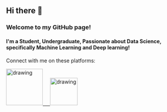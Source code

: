 ## Hi there 👋 


### Welcome to my GitHub page!

#### I'm a Student, Undergraduate, Passionate about Data Science, specifically Machine Learning and Deep learning!

Connect with me on these platforms:

<a href="https://www.linkedin.com/in/pritam-aich-05b7551b4/"><img src="https://res.cloudinary.com/importdata/image/upload/v1595012354/linkedin_t9qiwy.png" alt="drawing" width="100"/> &nbsp;&nbsp;&nbsp;&nbsp;<a href="https://www.kaggle.com/pritamaich"><img src="https://res.cloudinary.com/importdata/image/upload/v1595012924/kaggle_ksaktb.png" alt="drawing" width="75"/>

